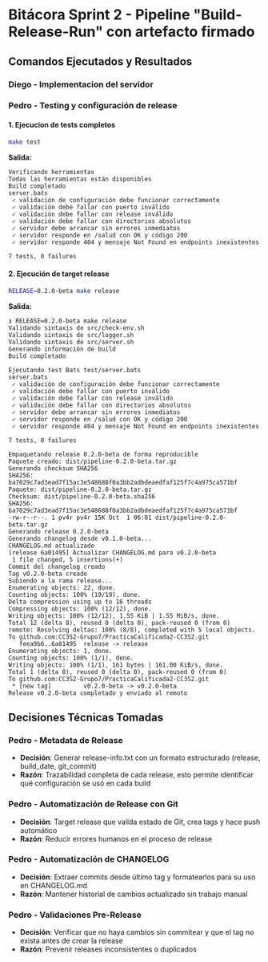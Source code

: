 # Bitácora Sprint 2 - Pipeline "Build-Release-Run" con artefacto firmado

## Comandos Ejecutados y Resultados

### Diego - Implementacion del servidor


### Pedro - Testing y configuración de release

#### 1. Ejecucion de tests completos
```bash
make test
```
**Salida:**
```
Verificando herramientas
Todas las herramientas están disponibles
Build completado
server.bats
 ✓ validación de configuración debe funcionar correctamente
 ✓ validación debe fallar con puerto inválido
 ✓ validación debe fallar con release inválido
 ✓ validación debe fallar con directorios absolutos
 ✓ servidor debe arrancar sin errores inmediatos
 ✓ servidor responde en /salud con OK y código 200
 ✓ servidor responde 404 y mensaje Not Found en endpoints inexistentes

7 tests, 0 failures
```

#### 2. Ejecución de target release
```bash
RELEASE=0.2.0-beta make release
```
**Salida:**
```
❯ RELEASE=0.2.0-beta make release
Validando sintaxis de src/check-env.sh
Validando sintaxis de src/logger.sh
Validando sintaxis de src/server.sh
Generando información de build
Build completado

Ejecutando test Bats test/server.bats
server.bats
 ✓ validación de configuración debe funcionar correctamente
 ✓ validación debe fallar con puerto inválido
 ✓ validación debe fallar con release inválido
 ✓ validación debe fallar con directorios absolutos
 ✓ servidor debe arrancar sin errores inmediatos
 ✓ servidor responde en /salud con OK y código 200
 ✓ servidor responde 404 y mensaje Not Found en endpoints inexistentes

7 tests, 0 failures

Empaquetando release 0.2.0-beta de forma reproducible
Paquete creado: dist/pipeline-0.2.0-beta.tar.gz
Generando checksum SHA256
SHA256: ba7029c7ad3ead7f15ac3e548688f0a3bb2adbdeaedfaf125f7c4a975ca571bf
Paquete: dist/pipeline-0.2.0-beta.tar.gz
Checksum: dist/pipeline-0.2.0-beta.sha256
SHA256: ba7029c7ad3ead7f15ac3e548688f0a3bb2adbdeaedfaf125f7c4a975ca571bf
-rw-r--r--. 1 pv4r pv4r 15K Oct  1 06:01 dist/pipeline-0.2.0-beta.tar.gz
Generando release 0.2.0-beta
Generando changelog desde v0.1.0-beta...
CHANGELOG.md actualizado
[release 6a01495] Actualizar CHANGELOG.md para v0.2.0-beta
 1 file changed, 5 insertions(+)
Commit del changelog creado
Tag v0.2.0-beta creado
Subiendo a la rama release...
Enumerating objects: 22, done.
Counting objects: 100% (19/19), done.
Delta compression using up to 16 threads
Compressing objects: 100% (12/12), done.
Writing objects: 100% (12/12), 1.55 KiB | 1.55 MiB/s, done.
Total 12 (delta 8), reused 0 (delta 0), pack-reused 0 (from 0)
remote: Resolving deltas: 100% (8/8), completed with 5 local objects.
To github.com:CC3S2-Grupo7/PracticaCalificada2-CC3S2.git
   feea9b6..6a01495  release -> release
Enumerating objects: 1, done.
Counting objects: 100% (1/1), done.
Writing objects: 100% (1/1), 161 bytes | 161.00 KiB/s, done.
Total 1 (delta 0), reused 0 (delta 0), pack-reused 0 (from 0)
To github.com:CC3S2-Grupo7/PracticaCalificada2-CC3S2.git
 * [new tag]         v0.2.0-beta -> v0.2.0-beta
Release v0.2.0-beta completado y enviado al remoto
```


## Decisiones Técnicas Tomadas

### Pedro - Metadata de Release
- **Decisión**: Generar release-info.txt con un formato estructurado (release, build_date, git_commit)
- **Razón**: Trazabilidad completa de cada release, esto permite identificar qué configuración se usó en cada build

### Pedro - Automatización de Release con Git

- **Decisión**: Target release que valida estado de Git, crea tags y hace push automático
- **Razón**: Reducir errores humanos en el proceso de release

### Pedro - Automatización de CHANGELOG

- **Decisión**: Extraer commits desde último tag y formatearlos para su uso en CHANGELOG.md
- **Razón**: Mantener historial de cambios actualizado sin trabajo manual

### Pedro - Validaciones Pre-Release

- **Decisión**: Verificar que no haya cambios sin commitear y que el tag no exista antes de crear la release
- **Razón**: Prevenir releases inconsistentes o duplicados
